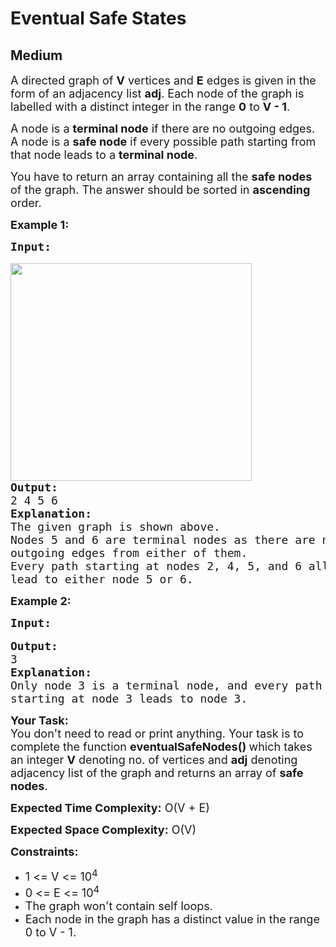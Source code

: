 # Eventual Safe States
## Medium
<div class="problems_problem_content__Xm_eO" style="user-select: auto;"><p style="user-select: auto;"><span style="font-size: 18px; user-select: auto;">A directed graph of <strong style="user-select: auto;">V</strong> vertices and <strong style="user-select: auto;">E</strong> edges is given in the form of an adjacency list <strong style="user-select: auto;">adj</strong>. Each node of the graph is labelled with a distinct integer in the range <strong style="user-select: auto;">0</strong> to <strong style="user-select: auto;">V - 1</strong>.</span></p>

<p style="user-select: auto;"><span style="font-size: 18px; user-select: auto;">A node is a <strong style="user-select: auto;">terminal node</strong> if there are no outgoing edges. A node is a <strong style="user-select: auto;">safe node</strong> if every possible path starting from that node leads to a <strong style="user-select: auto;">terminal node</strong>.</span></p>

<p style="user-select: auto;"><span style="font-size: 18px; user-select: auto;">You have to return an array containing all the <strong style="user-select: auto;">safe nodes</strong> of the graph. The answer should be sorted in <strong style="user-select: auto;">ascending</strong> order.</span></p>

<p style="user-select: auto;"><strong style="user-select: auto;"><span style="font-size: 18px; user-select: auto;">Example 1:</span></strong></p>

<pre style="user-select: auto;"><strong style="user-select: auto;"><span style="font-size: 18px; user-select: auto;">Input:</span></strong>

<img alt="" src="https://media.geeksforgeeks.org/img-practice/booker1-1655493978.png" style="height: 348px; width: 386px; user-select: auto;">
<span style="font-size: 18px; user-select: auto;"><strong style="user-select: auto;">Output:</strong></span>
<span style="font-size: 18px; user-select: auto;">2 4 5 6</span>
<span style="font-size: 18px; user-select: auto;"><strong style="user-select: auto;">Explanation:</strong></span>
<span style="font-size: 18px; user-select: auto;">The given graph is shown above.</span>
<span style="font-size: 18px; user-select: auto;">Nodes 5 and 6 are terminal nodes as there are no 
outgoing edges from either of them. </span>
<span style="font-size: 18px; user-select: auto;">Every path starting at nodes 2, 4, 5, and 6 all 
lead to either node 5 or 6.</span>
</pre>

<p style="user-select: auto;"><strong style="user-select: auto;"><span style="font-size: 18px; user-select: auto;">Example 2:</span></strong></p>

<pre style="user-select: auto;"><strong style="user-select: auto;"><span style="font-size: 18px; user-select: auto;">Input:</span></strong>

<strong style="user-select: auto;"><span style="font-size: 18px; user-select: auto;"><img alt="" src="https://media.geeksforgeeks.org/img-practice/booker2-1655494315.png" style="user-select: auto;"></span></strong>
<strong style="user-select: auto;"><span style="font-size: 18px; user-select: auto;">Output:</span></strong>
<span style="font-size: 18px; user-select: auto;">3</span>
<strong style="user-select: auto;"><span style="font-size: 18px; user-select: auto;">Explanation:</span></strong>
<span style="font-size: 18px; user-select: auto;">Only node 3 is a terminal node, and every path 
starting at node 3 leads to node 3.</span>
</pre>

<p style="user-select: auto;"><span style="font-size: 18px; user-select: auto;"><strong style="user-select: auto;">Your Task:</strong><br style="user-select: auto;">
You don't need to read or print anything. Your task is to complete the function&nbsp;<strong style="user-select: auto;">eventualSafeNodes</strong><strong style="user-select: auto;">()&nbsp;</strong>which takes an integer&nbsp;<strong style="user-select: auto;">V</strong> denoting no. of vertices and <strong style="user-select: auto;">adj</strong> denoting adjacency list of the graph and returns an array of <strong style="user-select: auto;">safe nodes</strong>.</span></p>

<p style="user-select: auto;"><span style="font-size: 18px; user-select: auto;"><strong style="user-select: auto;">Expected Time Complexity:</strong> O(V + E)</span></p>

<p style="user-select: auto;"><span style="font-size: 18px; user-select: auto;"><strong style="user-select: auto;">Expected Space Complexity:</strong> O(V)</span></p>

<p style="user-select: auto;"><span style="font-size: 18px; user-select: auto;"><strong style="user-select: auto;">Constraints:</strong></span></p>

<ul style="user-select: auto;">
	<li style="user-select: auto;"><span style="font-size: 18px; user-select: auto;">1 &lt;= V &lt;= 10<sup style="user-select: auto;">4</sup></span></li>
	<li style="user-select: auto;"><span style="font-size: 18px; user-select: auto;">0 &lt;= E &lt;= 10<sup style="user-select: auto;">4</sup></span></li>
	<li style="user-select: auto;"><span style="font-size: 18px; user-select: auto;">The graph won't contain self loops.</span></li>
	<li style="user-select: auto;"><span style="font-size: 18px; user-select: auto;">Each node in the graph has a distinct value in the range 0 to V - 1.</span></li>
</ul>
</div>